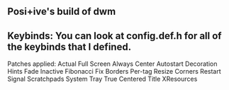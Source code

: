 Posi+ive's build of dwm
-----------------------
Keybinds:
You can look at config.def.h for all of the
keybinds that I defined.
-----------------------
Patches applied:
Actual Full Screen
Always Center
Autostart
Decoration Hints
Fade Inactive
Fibonacci
Fix Borders
Per-tag
Resize Corners
Restart Signal
Scratchpads
System Tray
True Centered Title
XResources
